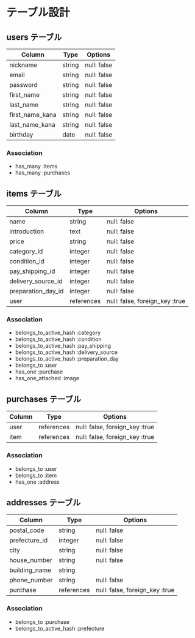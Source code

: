 # テーブル設計

## users テーブル

| Column           | Type    | Options      |
| -------------    | ------  | ---------    |
| nickname         | string  | null: false  |
| email            | string  | null: false  |
| password         | string  | null: false  |
| first_name       | string  | null: false  |
| last_name        | string  | null: false  |
| first_name_kana  | string  | null: false  |
| last_name_kana   | string  | null: false  |
| birthday         | date    | null: false  |


### Association

- has_many :items
- has_many :purchases


## items テーブル

| Column             | Type         | Options                        |
| --------------     | ------       | ---------                      |
| name               | string       | null: false                    |
| introduction       | text         | null: false                    |
| price              | string       | null: false                    |
| category_id        | integer      | null: false                    |
| condition_id       | integer      | null: false                    |
| pay_shipping_id    | integer      | null: false                    |
| delivery_source_id | integer      | null: false                    |
| preparation_day_id | integer      | null: false                    |
| user               | references   | null: false, foreign_key :true |

### Association

- belongs_to_active_hash :category
- belongs_to_active_hash :condition
- belongs_to_active_hash :pay_shipping
- belongs_to_active_hash :delivery_source
- belongs_to_active_hash :preparation_day
- belongs_to :user
- has_one :purchase
- has_one_attached :image

## purchases テーブル

| Column           | Type         | Options                         |
| ---------------- | ---------    | ---------                       |
| user             | references   | null: false, foreign_key :true  |
| item             | references   | null: false, foreign_key :true  |

### Association

- belongs_to :user
- belongs_to :item
- has_one :address

## addresses テーブル

| Column        | Type       | Options                        |
| ------------- | ------     | ---------                      |
| postal_code   | string     | null: false                    |
| prefecture_id | integer    | null: false                    |
| city          | string     | null: false                    |
| house_number  | string     | null: false                    |
| building_name | string     |                                |
| phone_number  | string     | null: false                    |
| purchase      | references | null: false, foreign_key :true |

### Association

- belongs_to :purchase
- belongs_to_active_hash :prefecture